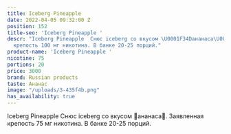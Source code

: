 ```yaml
---
title: Iceberg Pineapple
date: 2022-04-05 09:32:00 Z
position: 152
title-seo: 'Iceberg Pineapple '
descr: "Iceberg Pineapple  Снюс iceberg со вкусом \U0001F34Dананаса\U0001F34D. Заявленная
  крепость 100 мг никотина. В банке 20-25 порций."
product-name: 'Iceberg Pineapple '
nicotine: 75
portions: 20
price: 3000
brand: Russian products
taste: Ананас
image: "/uploads/3-435f4b.png"
has_availability: true
---
```


Iceberg Pineapple  Снюс iceberg со вкусом 🍍ананаса🍍. Заявленная крепость 75 мг никотина. В банке 20-25 порций.